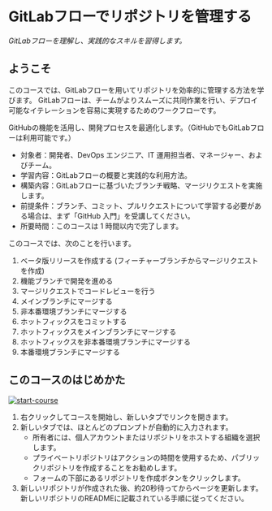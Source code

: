 # GitLabフローでリポジトリを管理する

_GitLabフローを理解し、実践的なスキルを習得します。_

## ようこそ

このコースでは、GitLabフローを用いてリポジトリを効率的に管理する方法を学びます。
GitLabフローは、チームがよりスムーズに共同作業を行い、デプロイ可能なイテレーションを容易に実現するためのワークフローです。

GitHubの機能を活用し、開発プロセスを最適化します。（GitHubでもGitLabフローは利用可能です。）

- 対象者：開発者、DevOps エンジニア、IT 運用担当者、マネージャー、およびチーム。
- 学習内容：GitLabフローの概要と実践的な利用方法。
- 構築内容：GitLabフローに基づいたブランチ戦略、マージリクエストを実施します。
- 前提条件：ブランチ、コミット、プルリクエストについて学習する必要がある場合は、まず「GitHub 入門」を受講してください。
- 所要時間：このコースは 1 時間以内で完了します。

このコースでは、次のことを行います。

1.  ベータ版リリースを作成する (フィーチャーブランチからマージリクエストを作成)
2.  機能ブランチで開発を進める
3.  マージリクエストでコードレビューを行う
4.  メインブランチにマージする
5.  非本番環境ブランチにマージする
6.  ホットフィックスをコミットする
7.  ホットフィックスをメインブランチにマージする
8.  ホットフィックスを非本番環境ブランチにマージする
9.  本番環境ブランチにマージする

## このコースのはじめかた

<!-- For start course, run in JavaScript:
'https://github.com/new?' + new URLSearchParams({
  template_owner: 'kuboctopus',
  template_name: 'gitlab-workflow',
  owner: '@me',
  name: 'skills-gitlab-workflow',
  description: 'My clone repository',
  visibility: 'public',
}).toString()
-->

[![start-course](https://user-images.githubusercontent.com/1221423/235727646-4a590299-ffe5-480d-8cd5-8194ea184546.svg)](https://github.com/new?template_owner=kuboctopus&template_name=gitlab-workflow&owner=%40me&name=skills-gitlab-workflow&description=My+clone+repository&visibility=public)

1.  右クリックしてコースを開始し、新しいタブでリンクを開きます。
2.  新しいタブでは、ほとんどのプロンプトが自動的に入力されます。
    *   所有者には、個人アカウントまたはリポジトリをホストする組織を選択します。
    *   プライベートリポジトリはアクションの時間を使用するため、パブリックリポジトリを作成することをお勧めします。
    *   フォームの下部にあるリポジトリを作成ボタンをクリックします。
3.  新しいリポジトリが作成された後、約20秒待ってからページを更新します。新しいリポジトリのREADMEに記載されている手順に従ってください。

